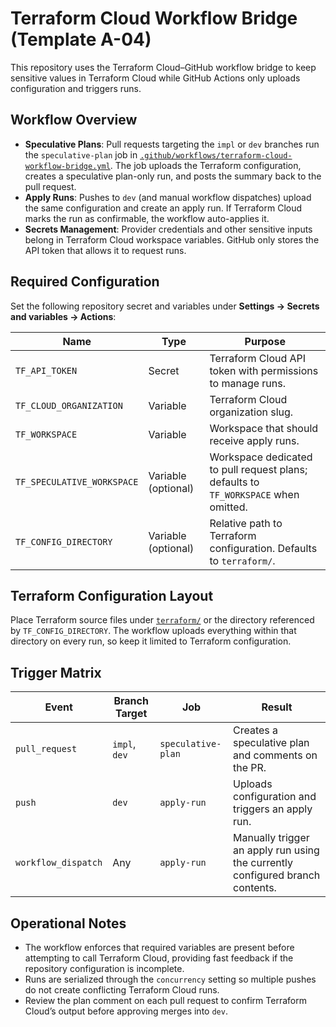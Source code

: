 # Terraform Cloud Workflow Bridge (Template A-04)

This repository uses the Terraform Cloud–GitHub workflow bridge to keep sensitive values in Terraform Cloud while GitHub Actions only uploads configuration and triggers runs.

## Workflow Overview

- **Speculative Plans**: Pull requests targeting the `impl` or `dev` branches run the `speculative-plan` job in [`.github/workflows/terraform-cloud-workflow-bridge.yml`](../.github/workflows/terraform-cloud-workflow-bridge.yml). The job uploads the Terraform configuration, creates a speculative plan-only run, and posts the summary back to the pull request.
- **Apply Runs**: Pushes to `dev` (and manual workflow dispatches) upload the same configuration and create an apply run. If Terraform Cloud marks the run as confirmable, the workflow auto-applies it.
- **Secrets Management**: Provider credentials and other sensitive inputs belong in Terraform Cloud workspace variables. GitHub only stores the API token that allows it to request runs.

## Required Configuration

Set the following repository secret and variables under **Settings → Secrets and variables → Actions**:

| Name | Type | Purpose |
|------|------|---------|
| `TF_API_TOKEN` | Secret | Terraform Cloud API token with permissions to manage runs. |
| `TF_CLOUD_ORGANIZATION` | Variable | Terraform Cloud organization slug. |
| `TF_WORKSPACE` | Variable | Workspace that should receive apply runs. |
| `TF_SPECULATIVE_WORKSPACE` | Variable (optional) | Workspace dedicated to pull request plans; defaults to `TF_WORKSPACE` when omitted. |
| `TF_CONFIG_DIRECTORY` | Variable (optional) | Relative path to Terraform configuration. Defaults to `terraform/`. |

## Terraform Configuration Layout

Place Terraform source files under [`terraform/`](../terraform/README.md) or the directory referenced by `TF_CONFIG_DIRECTORY`. The workflow uploads everything within that directory on every run, so keep it limited to Terraform configuration.

## Trigger Matrix

| Event | Branch Target | Job | Result |
|-------|---------------|-----|--------|
| `pull_request` | `impl`, `dev` | `speculative-plan` | Creates a speculative plan and comments on the PR. |
| `push` | `dev` | `apply-run` | Uploads configuration and triggers an apply run. |
| `workflow_dispatch` | Any | `apply-run` | Manually trigger an apply run using the currently configured branch contents. |

## Operational Notes

- The workflow enforces that required variables are present before attempting to call Terraform Cloud, providing fast feedback if the repository configuration is incomplete.
- Runs are serialized through the `concurrency` setting so multiple pushes do not create conflicting Terraform Cloud runs.
- Review the plan comment on each pull request to confirm Terraform Cloud’s output before approving merges into `dev`.
